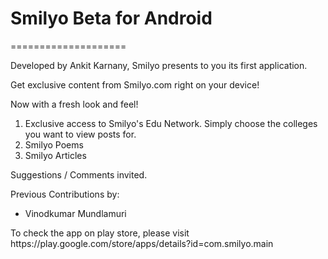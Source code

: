 # Smilyo Beta for Android
====================
<p> </p>
<p>Developed by Ankit Karnany, Smilyo presents to you its first application.</p>
<p>Get exclusive content from Smilyo.com right on your device!</p>
<p>Now with a fresh look and feel!</p>
<p> </p>
<ol>
<li>Exclusive access to Smilyo's Edu Network. Simply choose the colleges you want to view posts for.</li>
<li>Smilyo Poems</li>
<li>Smilyo Articles</li>
</ol>
<p> </p>
<p>Suggestions / Comments invited.</p>
<p> </p>
<p>Previous Contributions by:</p>
<ul>
<li>Vinodkumar Mundlamuri</li>
</ul>
<p> </p>
<p>To check the app on play store, please visit https://play.google.com/store/apps/details?id=com.smilyo.main</p>
